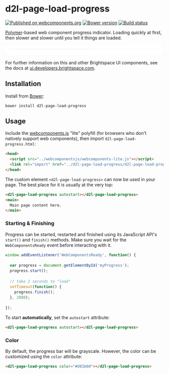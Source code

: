 # d2l-page-load-progress
[![Published on webcomponents.org](https://img.shields.io/badge/webcomponents.org-published-blue.svg)](https://www.webcomponents.org/element/BrightspaceUI/page-load-progress)
[![Bower version][bower-image]][bower-url]
[![Build status][ci-image]][ci-url]

[Polymer](https://www.polymer-project.org)-based web component progress indicator. Loading quickly at first, then slower and slower until you tell it things are loaded.

![screenshot of page load progress](/screenshot.gif?raw=true)

For further information on this and other Brightspace UI components, see the docs at [ui.developers.brightspace.com](http://ui.developers.brightspace.com/).

## Installation

Install from [Bower][bower-url]:
```shell
bower install d2l-page-load-progress
```

## Usage

Include the [webcomponents.js](http://webcomponents.org/polyfills/) "lite" polyfill (for browsers who don't natively support web components), then import `d2l-page-load-progress.html`:

```html
<head>
  <script src="../webcomponentsjs/webcomponents-lite.js"></script>
  <link rel="import" href="../d2l-page-load-progress/d2l-page-load-progress.html">
</head>
```

The custom element `<d2l-page-load-progress>` can now be used in your page. The best place for it is usually at the very top:

<!---
```
<custom-element-demo>
  <template>
    <script src="../webcomponentsjs/webcomponents-lite.js"></script>
    <link rel="import" href="d2l-page-load-progress.html">
    <next-code-block></next-code-block>
  </template>
</custom-element-demo>
```
-->
```html
<d2l-page-load-progress autostart></d2l-page-load-progress>
<main>
  Main page content here.
</main>
```

### Starting & Finishing

Progress can be started, restarted and finished using its JavaScript API's `start()` and `finish()` methods. Make sure you wait for the `WebComponentsReady` event before interacting with it.

```javascript
window.addEventListener('WebComponentsReady', function() {

  var progress = document.getElementById('myProgress');
  progress.start();

  // take 2 seconds to "load"
  setTimeout(function() {
    progress.finish();
  }, 2000);

});
```

To start **automatically**, set the `autostart` attribute:

```html
<d2l-page-load-progress autostart></d2l-page-load-progress>
```

### Color

By default, the progress bar will be grayscale. However, the color can be customized using the `color` attribute:

```html
<d2l-page-load-progress color="#d81b60"></d2l-page-load-progress>
```

[bower-url]: http://bower.io/search/?q=d2l-page-load-progress
[bower-image]: https://badge.fury.io/bo/d2l-page-load-progress.svg
[ci-url]: https://travis-ci.org/BrightspaceUI/page-load-progress
[ci-image]: https://travis-ci.org/BrightspaceUI/page-load-progress.svg?branch=master
